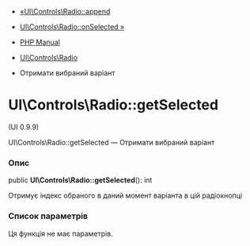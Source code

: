 - [«UI\Controls\Radio::append](ui-controls-radio.append.md)
- [UI\Controls\Radio::onSelected »](ui-controls-radio.onselected.md)

- [PHP Manual](index.md)
- [UI\Controls\Radio](class.ui-controls-radio.md)
- Отримати вибраний варіант

# UI\Controls\Radio::getSelected

(UI 0.9.9)

UI\Controls\Radio::getSelected — Отримати вибраний варіант

### Опис

public **UI\Controls\Radio::getSelected**(): int

Отримує індекс обраного в даний момент варіанта в цій радіокнопці

### Список параметрів

Ця функція не має параметрів.
